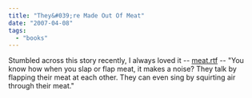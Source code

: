 ```yaml
---
title: "They&#039;re Made Out Of Meat"
date: "2007-04-08"
tags: 
  - "books"
---
```


Stumbled across this story recently, I always loved it -- [meat.rtf](http://www.terrybisson.com/meat.html "meat.rtf") -- "You know how when you slap or flap meat, it makes a noise? They talk by flapping their meat at each other. They can even sing by squirting air through their meat."
